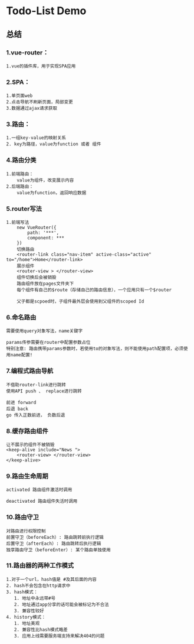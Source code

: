 # Todo-List Demo

## 总结

### 1.vue-router：
    1.vue的插件库，用于实现SPA应用

### 2.SPA：
    1.单页面web
    2.点击导航不刷新页面，局部变更
    3.数据通过ajax请求获取

### 3.路由：
    1.一组key-value的映射关系
    2. key为路径，value为function 或者 组件

### 4.路由分类
    1.前端路由： 
        value为组件，改变展示内容
    2.后端路由：
        value为function，返回响应数据

### 5.router写法
    1.前端写法
        new VueRouter({
            path: '***',
            component: ***
        })
        切换路由
        <router-link class="nav-item" active-class="active" to="/home">Home</router-link>
        展示组件
        <router-view > </router-view>
        组件切换后会被销毁
        路由组件放在pages文件夹下
        每个组件有自己的$route（存储自己的路由信息），一个应用只有一个$router

        父子都是scpoed时，子组件最外层会使用到父组件的scoped Id

### 6.命名路由
    需要使用query对象写法，name关键字

    params传参需要在router中配置参数占位
    特别注意: 路由携带params参数时，若使用to的对象写法，则不能使用path配置项，必须使用name配置!

### 7.编程式路由导航
    不借助router-link进行跳转
    使用API push 、 replace进行跳转

    前进 forward
    后退 back
    go 传入正数前进， 负数后退

### 8.缓存路由组件
    让不展示的组件不被销毁
    <keep-alive include="News ">
        <router-view> </router-view>
    </keep-alive>

### 9.路由生命周期
    activated 路由组件激活时调用

    deactivated 路由组件失活时调用

### 10.路由守卫
    对路由进行权限控制
    前置守卫（beforeEach）: 路由跳转前执行逻辑
    后置守卫（afterEach）: 路由跳转后执行逻辑
    独享路由守卫（beforeEnter）: 某个路由单独使用

### 11.路由器的两种工作模式
    1.对于一个url，hash值是 #及其后面的内容
    2. hash不会包含在http请求中
    3. hash模式：
       1. 地址中永远带#号
       2. 地址通过app分享的话可能会被标记为不合法
       3. 兼容性较好
    4. history模式：
       1. 地址美观
       2. 兼容性比hash模式略差
       3. 应用上线需要服务端支持来解决404的问题